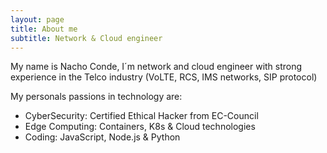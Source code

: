 ```yaml
---
layout: page
title: About me
subtitle: Network & Cloud engineer
---
```


My name is Nacho Conde, I´m network and cloud engineer with strong experience in the Telco industry (VoLTE, RCS, IMS networks, SIP protocol)

My personals passions in technology are:
 - CyberSecurity: Certified Ethical Hacker from EC-Council
 - Edge Computing: Containers, K8s & Cloud technologies
 - Coding: JavaScript, Node.js & Python 



